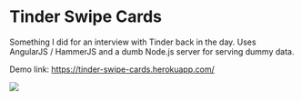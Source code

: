Tinder Swipe Cards
===================================

Something I did for an interview with Tinder back in the day.
Uses AngularJS / HammerJS and a dumb Node.js server for serving dummy data.

Demo link: https://tinder-swipe-cards.herokuapp.com/ 

<img src="http://i.imgur.com/MUpESC0.gif" />

